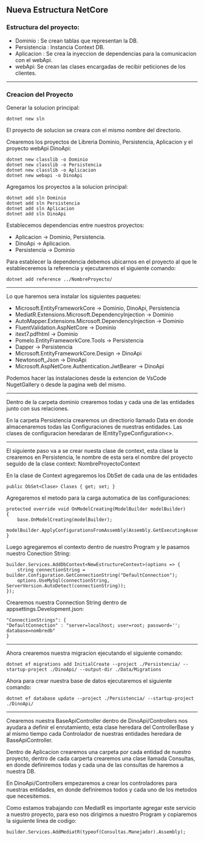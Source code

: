 ## Nueva Estructura NetCore

### Estructura del proyecto:

- Dominio : Se crean tablas que representan la DB.
- Persistencia : Instancia Context DB.
- Aplicacion : Se crea la inyeccion de dependencias para la comunicacion con el webApi.
- webApi: Se crean las clases encargadas de recibir peticiones de los clientes.

---

### Creacion del Proyecto

Generar la solucion principal:
```
dotnet new sln
```
El proyecto de solucion se creara con el mismo nombre del directorio.

Crearemos los proyectos de Libreria Dominio, Persistencia, Aplicacion y el proyecto webApi DinoApi:
```
dotnet new classlib -o Dominio 
dotnet new classlib -o Persistencia
dotnet new classlib -o Aplicacion
dotnet new webapi -o DinoApi
```

Agregamos los proyectos a la solucion principal:
```
dotnet add sln Dominio
dotnet add sln Persistencia
dotnet add sln Aplicacion
dotnet add sln DinoApi
```

Establecemos dependencias entre nuestros proyectos:

- Aplicacion -> Dominio, Persistencia.
- DinoApi -> Aplicacion.
- Persistencia -> Dominio

Para establecer la dependencia debemos ubicarnos en el proyecto al que le estableceremos la referencia y ejecutaremos el siguiente comando:

```
dotnet add reference ../NombreProyecto/
```

--- 

Lo que haremos sera instalar los siguientes paquetes:

- Microsoft.EntityFrameworkCore -> Dominio, DinoApi, Persistencia
- MediatR.Extensions.Microsoft.DependencyInjection -> Dominio
- AutoMapper.Extensions.Microsoft.DependencyInjection -> Dominio
- FluentValidation.AspNetCore -> Dominio
- itext7.pdfhtml -> Dominio
- Pomelo.EntityFrameworkCore.Tools -> Persistencia
- Dapper -> Persistencia
- Microsoft.EntityFrameworkCore.Design -> DinoApi
- Newtonsoft_Json -> DinoApi
- Microsoft.AspNetCore.Authentication.JwtBearer -> DinoApi

Podemos hacer las instalaciones desde la extencion de VsCode NugetGallery o desde la pagina web del mismo.

---

Dentro de la carpeta dominio crearemos todas y cada una de las entidades junto con sus relaciones. 

En la carpeta Persistencia crearemos un directiorio llamado Data en donde almacenaremos todas las Configuraciones de nuestras entidades. Las clases de configuracion heredaran de IEntityTypeConfiguration<>.

---

El siguiente paso va a se crear nuesta clase de context, esta clase la crearemos en Persistencia, le nombre de esta sera el nombre del proyecto seguido de la clase context: NombreProyectoContext

En la clase de Context agregaremos los DbSet de cada una de las entidades
```
public DbSet<Clase> Clases { get; set; }
```

Agregaremos el metodo para la carga automatica de las configuraciones:
```
protected override void OnModelCreating(ModelBuilder modelBuilder)
{
    base.OnModelCreating(modelBuilder);
    modelBuilder.ApplyConfigurationsFromAssembly(Assembly.GetExecutingAssembly());
}
```

Luego agregaremos el contexto dentro de nuestro Program y le pasamos nuestro Conection String:

```
builder.Services.AddDbContext<NewEstructureContext>(options => {
    string connectionString = builder.Configuration.GetConnectionString("DefaultConnection");
    options.UseMySql(connectionString, ServerVersion.AutoDetect(connectionString));
});
```

Crearemos nuestra Connection String dentro de appsettings.Development.json:
```
"ConnectionStrings": {
"DefaultConnection" : "server=localhost; user=root; password=''; database=nombredb"
}
```

---

Ahora crearemos nuestra migracion ejecutando el siguiente comando:
```
dotnet ef migrations add InitialCreate --project ./Persistencia/ --startup-project ./DinoApi/ --output-dir ./Data/Migrations
```

Ahora para crear nuestra base de datos ejecutaremos el siguiente comando:
```
dotnet ef database update --project ./Persistencia/ --startup-project ./DinoApi/
```

---

Crearemos nuestra BaseApiController dentro de DinoApi/Controllers nos ayudara a definir el enrutamiento, esta clase heredara del ControllerBase y al mismo tiempo cada Controlador de nuestras entidades heredara de BaseApiController.

Dentro de Aplicacion crearemos una carpeta por cada entidad de nuestro proyecto, dentro de cada carperta crearemos una clase llamada Consultas, en donde definiremos todas y cada una de las consultas de haremos a nuestra DB.

En DinoApi/Controllers empezaremos a crear los controladores para nuestras entidades, en donde definiremos todos y cada uno de los metodos que necesitemos.

Como estamos trabajando con MediatR es importante agregar este servicio a nuestro proyecto, para eso nos dirigimos a nuestro Program y copiaremos la siguiente linea de codigo:
```
builder.Services.AddMediatR(typeof(Consultas.Manejador).Assembly);
```











